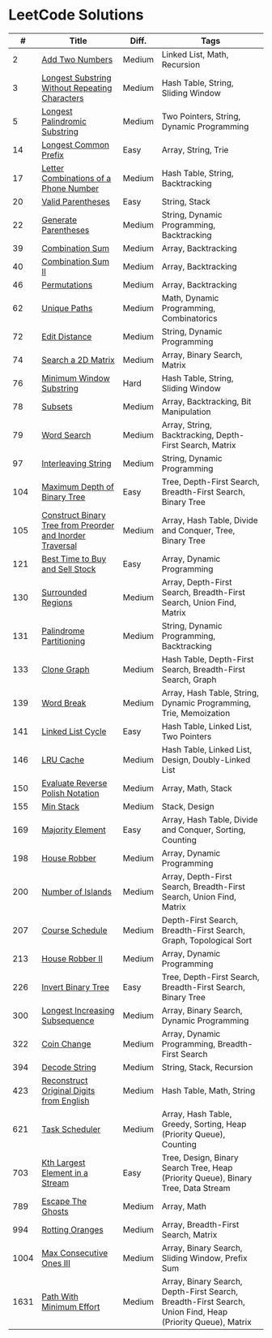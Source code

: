 # LeetCode Solutions

| # | Title | Diff. | Tags |
|---|-------|-------|------|
| 2 | [Add Two Numbers](https://leetcode.com/problems/add-two-numbers/) | Medium | Linked List, Math, Recursion |
| 3 | [Longest Substring Without Repeating Characters](https://leetcode.com/problems/longest-substring-without-repeating-characters/) | Medium | Hash Table, String, Sliding Window |
| 5 | [Longest Palindromic Substring](https://leetcode.com/problems/longest-palindromic-substring/) | Medium | Two Pointers, String, Dynamic Programming |
| 14 | [Longest Common Prefix](https://leetcode.com/problems/longest-common-prefix/) | Easy | Array, String, Trie |
| 17 | [Letter Combinations of a Phone Number](https://leetcode.com/problems/letter-combinations-of-a-phone-number/) | Medium | Hash Table, String, Backtracking |
| 20 | [Valid Parentheses](https://leetcode.com/problems/valid-parentheses/) | Easy | String, Stack |
| 22 | [Generate Parentheses](https://leetcode.com/problems/generate-parentheses/) | Medium | String, Dynamic Programming, Backtracking |
| 39 | [Combination Sum](https://leetcode.com/problems/combination-sum/) | Medium | Array, Backtracking |
| 40 | [Combination Sum II](https://leetcode.com/problems/combination-sum-ii/) | Medium | Array, Backtracking |
| 46 | [Permutations](https://leetcode.com/problems/permutations/) | Medium | Array, Backtracking |
| 62 | [Unique Paths](https://leetcode.com/problems/unique-paths/) | Medium | Math, Dynamic Programming, Combinatorics |
| 72 | [Edit Distance](https://leetcode.com/problems/edit-distance/) | Medium | String, Dynamic Programming |
| 74 | [Search a 2D Matrix](https://leetcode.com/problems/search-a-2d-matrix/) | Medium | Array, Binary Search, Matrix |
| 76 | [Minimum Window Substring](https://leetcode.com/problems/minimum-window-substring/) | Hard | Hash Table, String, Sliding Window |
| 78 | [Subsets](https://leetcode.com/problems/subsets/) | Medium | Array, Backtracking, Bit Manipulation |
| 79 | [Word Search](https://leetcode.com/problems/word-search/) | Medium | Array, String, Backtracking, Depth-First Search, Matrix |
| 97 | [Interleaving String](https://leetcode.com/problems/interleaving-string/) | Medium | String, Dynamic Programming |
| 104 | [Maximum Depth of Binary Tree](https://leetcode.com/problems/maximum-depth-of-binary-tree/) | Easy | Tree, Depth-First Search, Breadth-First Search, Binary Tree |
| 105 | [Construct Binary Tree from Preorder and Inorder Traversal](https://leetcode.com/problems/construct-binary-tree-from-preorder-and-inorder-traversal/) | Medium | Array, Hash Table, Divide and Conquer, Tree, Binary Tree |
| 121 | [Best Time to Buy and Sell Stock](https://leetcode.com/problems/best-time-to-buy-and-sell-stock/) | Easy | Array, Dynamic Programming |
| 130 | [Surrounded Regions](https://leetcode.com/problems/surrounded-regions/) | Medium | Array, Depth-First Search, Breadth-First Search, Union Find, Matrix |
| 131 | [Palindrome Partitioning](https://leetcode.com/problems/palindrome-partitioning/) | Medium | String, Dynamic Programming, Backtracking |
| 133 | [Clone Graph](https://leetcode.com/problems/clone-graph/) | Medium | Hash Table, Depth-First Search, Breadth-First Search, Graph |
| 139 | [Word Break](https://leetcode.com/problems/word-break/) | Medium | Array, Hash Table, String, Dynamic Programming, Trie, Memoization |
| 141 | [Linked List Cycle](https://leetcode.com/problems/linked-list-cycle/) | Easy | Hash Table, Linked List, Two Pointers |
| 146 | [LRU Cache](https://leetcode.com/problems/lru-cache/) | Medium | Hash Table, Linked List, Design, Doubly-Linked List |
| 150 | [Evaluate Reverse Polish Notation](https://leetcode.com/problems/evaluate-reverse-polish-notation/) | Medium | Array, Math, Stack |
| 155 | [Min Stack](https://leetcode.com/problems/min-stack/) | Medium | Stack, Design |
| 169 | [Majority Element](https://leetcode.com/problems/majority-element/) | Easy | Array, Hash Table, Divide and Conquer, Sorting, Counting |
| 198 | [House Robber](https://leetcode.com/problems/house-robber/) | Medium | Array, Dynamic Programming |
| 200 | [Number of Islands](https://leetcode.com/problems/number-of-islands/) | Medium | Array, Depth-First Search, Breadth-First Search, Union Find, Matrix |
| 207 | [Course Schedule](https://leetcode.com/problems/course-schedule/) | Medium | Depth-First Search, Breadth-First Search, Graph, Topological Sort |
| 213 | [House Robber II](https://leetcode.com/problems/house-robber-ii/) | Medium | Array, Dynamic Programming |
| 226 | [Invert Binary Tree](https://leetcode.com/problems/invert-binary-tree/) | Easy | Tree, Depth-First Search, Breadth-First Search, Binary Tree |
| 300 | [Longest Increasing Subsequence](https://leetcode.com/problems/longest-increasing-subsequence/) | Medium | Array, Binary Search, Dynamic Programming |
| 322 | [Coin Change](https://leetcode.com/problems/coin-change/) | Medium | Array, Dynamic Programming, Breadth-First Search |
| 394 | [Decode String](https://leetcode.com/problems/decode-string/) | Medium | String, Stack, Recursion |
| 423 | [Reconstruct Original Digits from English](https://leetcode.com/problems/reconstruct-original-digits-from-english/) | Medium | Hash Table, Math, String |
| 621 | [Task Scheduler](https://leetcode.com/problems/task-scheduler/) | Medium | Array, Hash Table, Greedy, Sorting, Heap (Priority Queue), Counting |
| 703 | [Kth Largest Element in a Stream](https://leetcode.com/problems/kth-largest-element-in-a-stream/) | Easy | Tree, Design, Binary Search Tree, Heap (Priority Queue), Binary Tree, Data Stream |
| 789 | [Escape The Ghosts](https://leetcode.com/problems/escape-the-ghosts/) | Medium | Array, Math |
| 994 | [Rotting Oranges](https://leetcode.com/problems/rotting-oranges/) | Medium | Array, Breadth-First Search, Matrix |
| 1004 | [Max Consecutive Ones III](https://leetcode.com/problems/max-consecutive-ones-iii/) | Medium | Array, Binary Search, Sliding Window, Prefix Sum |
| 1631 | [Path With Minimum Effort](https://leetcode.com/problems/path-with-minimum-effort/) | Medium | Array, Binary Search, Depth-First Search, Breadth-First Search, Union Find, Heap (Priority Queue), Matrix |